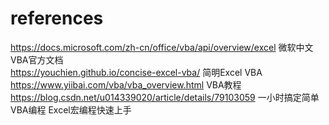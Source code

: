# references  
https://docs.microsoft.com/zh-cn/office/vba/api/overview/excel  微软中文VBA官方文档  
https://youchien.github.io/concise-excel-vba/  简明Excel VBA  
https://www.yiibai.com/vba/vba_overview.html   VBA教程  
https://blog.csdn.net/u014339020/article/details/79103059 一小时搞定简单VBA编程 Excel宏编程快速上手  
